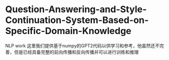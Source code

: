 # Question-Answering-and-Style-Continuation-System-Based-on-Specific-Domain-Knowledge
NLP work
这里我们提供基于numpy的GPT2代码以供学习和参考，他虽然还不完善，但是已经具备完整的前向传播和反向传播并可以进行训练和推理
